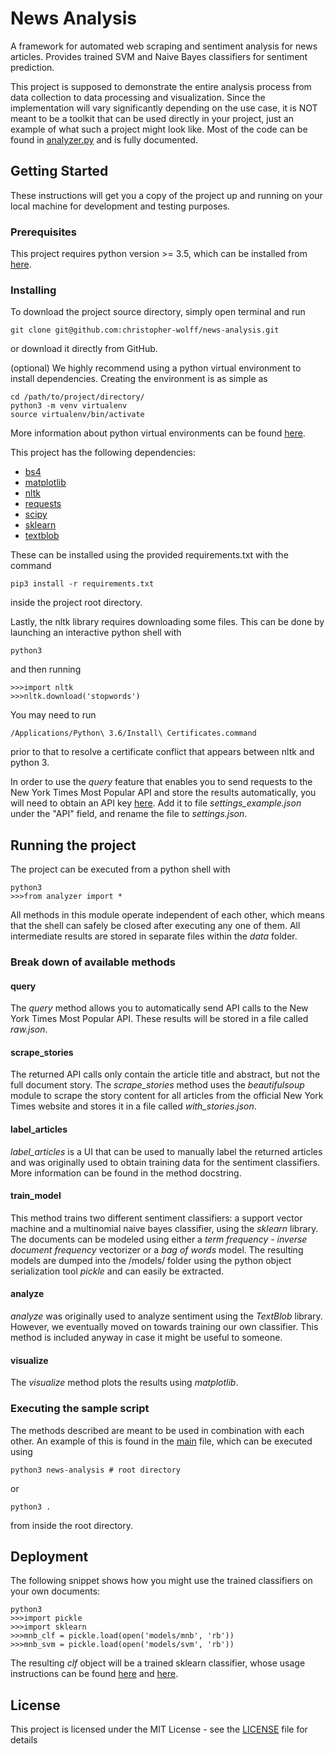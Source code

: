 # News Analysis

A framework for automated web scraping and sentiment analysis for news articles. Provides trained SVM and Naive Bayes classifiers for sentiment prediction.

This project is supposed to demonstrate the entire analysis process from data collection to data processing and visualization. Since the implementation will vary significantly depending on the use case, it is NOT meant to be a toolkit that can be used directly in your project, just an example of what such a project might look like. Most of the code can be found in [analyzer.py](analyzer.py) and is fully documented.

## Getting Started

These instructions will get you a copy of the project up and running on your local machine for development and testing purposes.

### Prerequisites

This project requires python version >= 3.5, which can be installed from [here](https://www.python.org/downloads/).

### Installing

To download the project source directory, simply open terminal and run
```
git clone git@github.com:christopher-wolff/news-analysis.git
```
or download it directly from GitHub.

(optional) We highly recommend using a python virtual environment to install dependencies. Creating the environment is as simple as
```
cd /path/to/project/directory/
python3 -m venv virtualenv
source virtualenv/bin/activate
```
More information about python virtual environments can be found [here](https://virtualenv.pypa.io/en/stable/userguide/).

This project has the following dependencies:
* [bs4](https://www.crummy.com/software/BeautifulSoup/)
* [matplotlib](https://matplotlib.org/)
* [nltk](http://www.nltk.org/)
* [requests](http://docs.python-requests.org/en/master/)
* [scipy](https://www.scipy.org/)
* [sklearn](http://scikit-learn.org/)
* [textblob](https://pypi.python.org/pypi/textblob)

These can be installed using the provided requirements.txt with the command
```
pip3 install -r requirements.txt
```
inside the project root directory.

Lastly, the nltk library requires downloading some files. This can be done by launching an interactive python shell with
```
python3
```
and then running
```
>>>import nltk
>>>nltk.download('stopwords')
```
You may need to run
```
/Applications/Python\ 3.6/Install\ Certificates.command
```
prior to that to resolve a certificate conflict that appears between nltk and python 3.

In order to use the *query* feature that enables you to send requests to the New York Times Most Popular API and store the results automatically, you will need to obtain an API key [here](https://developer.nytimes.com/signup). Add it to file *settings_example.json* under the "API" field, and rename the file to *settings.json*.

## Running the project

The project can be executed from a python shell with
```
python3
>>>from analyzer import *
```

All methods in this module operate independent of each other, which means that the shell can safely be closed after executing any one of them. All intermediate results are stored in separate files within the *data* folder.

### Break down of available methods
#### query
The *query* method allows you to automatically send API calls to the New York Times Most Popular API. These results will be stored in a file called *raw.json*.

#### scrape_stories
The returned API calls only contain the article title and abstract, but not the full document story. The *scrape_stories* method uses the *beautifulsoup* module to scrape the story content for all articles from the official New York Times website and stores it in a file called *with_stories.json*.

#### label_articles
*label_articles* is a UI that can be used to manually label the returned articles and was originally used to obtain training data for the sentiment classifiers. More information can be found in the method docstring.

#### train_model
This method trains two different sentiment classifiers: a support vector machine and a multinomial naive bayes classifier, using the *sklearn* library. The documents can be modeled using either a *term frequency - inverse document frequency* vectorizer or a *bag of words* model. The resulting models are dumped into the /models/ folder using the python object serialization tool *pickle* and can easily be extracted.

#### analyze
*analyze* was originally used to analyze sentiment using the *TextBlob* library. However, we eventually moved on towards training our own classifier. This method is included anyway in case it might be useful to someone.

#### visualize
The *visualize* method plots the results using *matplotlib*.

### Executing the sample script
The methods described are meant to be used in combination with each other. An example of this is found in the [main](__main__.py) file, which can be executed using
```
python3 news-analysis # root directory
```
or
```
python3 .
```
from inside the root directory.

## Deployment

The following snippet shows how you might use the trained classifiers on your own documents:
```
python3
>>>import pickle
>>>import sklearn
>>>mnb_clf = pickle.load(open('models/mnb', 'rb'))
>>>mnb_svm = pickle.load(open('models/svm', 'rb'))
```
The resulting *clf* object will be a trained sklearn classifier, whose usage instructions can be found [here](http://scikit-learn.org/stable/modules/generated/sklearn.svm.SVC.html) and [here](http://scikit-learn.org/stable/modules/generated/sklearn.naive_bayes.MultinomialNB.html).

## License

This project is licensed under the MIT License - see the [LICENSE](LICENSE) file for details
